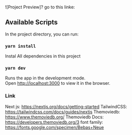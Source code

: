 ![Project Preview]? go to this linke:

## Available Scripts

In the project directory, you can run:

### `yarn install`

Instal All dependencies in this project

### `yarn dev`

Runs the app in the development mode.<br />
Open [http://localhost:3000](http://localhost:3000) to view it in the browser.

### Link

Next js: https://nextjs.org/docs/getting-started
TailwindCSS: https://tailwindcss.com/docs/guides/nextjs
Themoviedb: https://www.themoviedb.org/
Themoviedb Docs: https://developers.themoviedb.org/3
font family: https://fonts.google.com/specimen/Bebas+Neue
